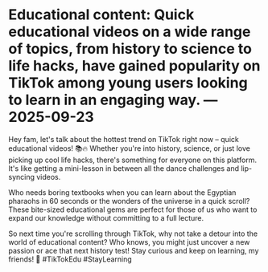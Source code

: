 # Educational content: Quick educational videos on a wide range of topics, from history to science to life hacks, have gained popularity on TikTok among young users looking to learn in an engaging way. — 2025-09-23

Hey fam, let's talk about the hottest trend on TikTok right now – quick educational videos! 📚🔥 Whether you're into history, science, or just love picking up cool life hacks, there's something for everyone on this platform. It's like getting a mini-lesson in between all the dance challenges and lip-syncing videos.

Who needs boring textbooks when you can learn about the Egyptian pharaohs in 60 seconds or the wonders of the universe in a quick scroll? These bite-sized educational gems are perfect for those of us who want to expand our knowledge without committing to a full lecture.

So next time you're scrolling through TikTok, why not take a detour into the world of educational content? Who knows, you might just uncover a new passion or ace that next history test! Stay curious and keep on learning, my friends! 🌟 #TikTokEdu #StayLearning